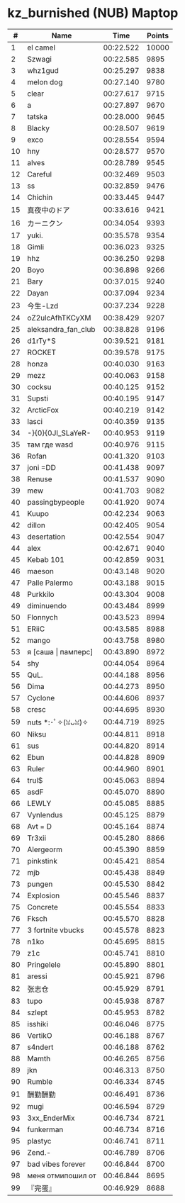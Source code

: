# kz_burnished (NUB) Maptop

|  # | Name | Time | Points |
|-------------- | -------------- | -------------- | -------------- | 
| 1 | el camel | 00:22.522 | 10000 | 
| 2 | Szwagi | 00:22.585 | 9895 | 
| 3 | whz1gud | 00:25.297 | 9838 | 
| 4 | melon dog | 00:27.140 | 9780 | 
| 5 | clear | 00:27.617 | 9715 | 
| 6 | a | 00:27.897 | 9670 | 
| 7 | tatska | 00:28.000 | 9645 | 
| 8 | Blacky | 00:28.507 | 9619 | 
| 9 | exco | 00:28.554 | 9594 | 
| 10 | hny | 00:28.577 | 9570 | 
| 11 | alves | 00:28.789 | 9545 | 
| 12 | Careful | 00:32.469 | 9503 | 
| 13 | ss | 00:32.859 | 9476 | 
| 14 | Chichin | 00:33.445 | 9447 | 
| 15 | 真夜中のドア | 00:33.616 | 9421 | 
| 16 | カーニクン | 00:34.054 | 9393 | 
| 17 | yuki. | 00:35.578 | 9354 | 
| 18 | Gimli | 00:36.023 | 9325 | 
| 19 | hhz | 00:36.250 | 9298 | 
| 20 | Boyo | 00:36.898 | 9266 | 
| 21 | Bary | 00:37.015 | 9240 | 
| 22 | Dayan | 00:37.094 | 9234 | 
| 23 | 今生-Lzd | 00:37.234 | 9228 | 
| 24 | oZ2ulcAfhTKCyXM | 00:38.429 | 9207 | 
| 25 | aleksandra_fan_club | 00:38.828 | 9196 | 
| 26 | d1rTy*S | 00:39.521 | 9181 | 
| 27 | ROCKET | 00:39.578 | 9175 | 
| 28 | honza | 00:40.030 | 9163 | 
| 29 | mezz | 00:40.063 | 9158 | 
| 30 | cocksu | 00:40.125 | 9152 | 
| 31 | Supsti | 00:40.195 | 9147 | 
| 32 | ArcticFox | 00:40.219 | 9142 | 
| 33 | lasci | 00:40.359 | 9135 | 
| 34 | -}{0}{0JI_SLaYeR- | 00:40.953 | 9119 | 
| 35 | там где wasd | 00:40.976 | 9115 | 
| 36 | Rofan | 00:41.320 | 9103 | 
| 37 | joni =DD | 00:41.438 | 9097 | 
| 38 | Renuse | 00:41.537 | 9090 | 
| 39 | mew | 00:41.703 | 9082 | 
| 40 | passingbypeople | 00:41.920 | 9074 | 
| 41 | Kuupo | 00:42.234 | 9063 | 
| 42 | dillon | 00:42.405 | 9054 | 
| 43 | desertation | 00:42.554 | 9047 | 
| 44 | alex | 00:42.671 | 9040 | 
| 45 | Kebab 101 | 00:42.859 | 9031 | 
| 46 | maeson | 00:43.148 | 9020 | 
| 47 | Palle Palermo | 00:43.188 | 9015 | 
| 48 | Purkkilo | 00:43.304 | 9008 | 
| 49 | diminuendo | 00:43.484 | 8999 | 
| 50 | Flonnych | 00:43.523 | 8994 | 
| 51 | ERiiC | 00:43.585 | 8988 | 
| 52 | mango | 00:43.758 | 8980 | 
| 53 | я [саша \| памперс] | 00:43.890 | 8972 | 
| 54 | shy | 00:44.054 | 8964 | 
| 55 | QuL. | 00:44.188 | 8956 | 
| 56 | Dima | 00:44.273 | 8950 | 
| 57 | Cyclone | 00:44.606 | 8937 | 
| 58 | cresc | 00:44.695 | 8930 | 
| 59 | nuts *:･ﾟ✧(ꈍᴗꈍ)✧ | 00:44.719 | 8925 | 
| 60 | Niksu | 00:44.811 | 8918 | 
| 61 | sus | 00:44.820 | 8914 | 
| 62 | Ebun | 00:44.828 | 8909 | 
| 63 | Ruler | 00:44.960 | 8901 | 
| 64 | trul$ | 00:45.063 | 8894 | 
| 65 | asdF | 00:45.070 | 8890 | 
| 66 | LEWLY | 00:45.085 | 8885 | 
| 67 | Vynlendus | 00:45.125 | 8879 | 
| 68 | Avt = D | 00:45.164 | 8874 | 
| 69 | Tr3xii | 00:45.280 | 8866 | 
| 70 | Alergeorm | 00:45.390 | 8859 | 
| 71 | pinkstink | 00:45.421 | 8854 | 
| 72 | mjb | 00:45.438 | 8849 | 
| 73 | pungen | 00:45.530 | 8842 | 
| 74 | Explosion | 00:45.546 | 8837 | 
| 75 | Concrete | 00:45.554 | 8833 | 
| 76 | Fksch | 00:45.570 | 8828 | 
| 77 | 3 fortnite vbucks | 00:45.578 | 8823 | 
| 78 | n1ko | 00:45.695 | 8815 | 
| 79 | z1c | 00:45.741 | 8810 | 
| 80 | Pringelele | 00:45.890 | 8801 | 
| 81 | aressi | 00:45.921 | 8796 | 
| 82 | 张志仓 | 00:45.929 | 8791 | 
| 83 | tupo | 00:45.938 | 8787 | 
| 84 | szlept | 00:45.953 | 8782 | 
| 85 | isshiki | 00:46.046 | 8775 | 
| 86 | VertikO | 00:46.188 | 8767 | 
| 87 | s4ndert | 00:46.188 | 8762 | 
| 88 | Mamth | 00:46.265 | 8756 | 
| 89 | jkn | 00:46.313 | 8750 | 
| 90 | Rumble | 00:46.334 | 8745 | 
| 91 | 酬勤酬勤 | 00:46.491 | 8736 | 
| 92 | mugi | 00:46.594 | 8729 | 
| 93 | 3xx_EnderMix | 00:46.734 | 8721 | 
| 94 | funkerman | 00:46.734 | 8716 | 
| 95 | plastyc | 00:46.741 | 8711 | 
| 96 | Zend.- | 00:46.789 | 8706 | 
| 97 | bad vibes forever | 00:46.844 | 8700 | 
| 98 | меня отмипошил от | 00:46.844 | 8695 | 
| 99 | 『完蛋』 | 00:46.929 | 8688 | 

